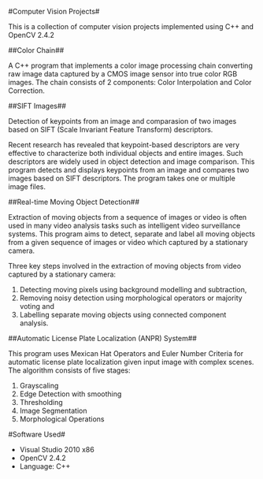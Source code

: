 #Computer Vision Projects#

This is a collection of computer vision projects implemented using C++ and OpenCV 2.4.2

##Color Chain##

A C++ program that implements a color image processing chain converting raw image data captured by a CMOS image sensor into true color RGB images. The chain consists of 2 components: Color Interpolation and Color Correction.

##SIFT Images##

Detection of keypoints from an image and comparasion of two images based on SIFT (Scale Invariant Feature Transform) descriptors.

Recent research has revealed that keypoint-based descriptors are very effective to characterize both individual objects and entire images. Such descriptors are widely used in object detection and image comparison. This program detects and displays keypoints from an image and compares two images based on SIFT descriptors. The program takes one or multiple image files. 

##Real-time Moving Object Detection##

Extraction of moving objects from a sequence of images or video is often used in many video analysis tasks such as intelligent video surveillance systems. This program aims to detect, separate and label all moving objects from a given sequence of images or video which captured by a stationary camera.

Three key steps involved in the extraction of moving objects from video captured by a stationary camera:

1. Detecting moving pixels using background modelling and subtraction,
2. Removing noisy detection using morphological operators or majority voting and
3. Labelling separate moving objects using connected component analysis.

##Automatic License Plate Localization (ANPR) System##

This program uses Mexican Hat Operators and Euler Number Criteria for automatic license plate localization given input image with complex scenes. The algorithm consists of five stages: 

1. Grayscaling
2. Edge Detection with smoothing
3. Thresholding
4. Image Segmentation
5. Morphological Operations

#Software Used#
* Visual Studio 2010 x86
* OpenCV 2.4.2
* Language: C++
